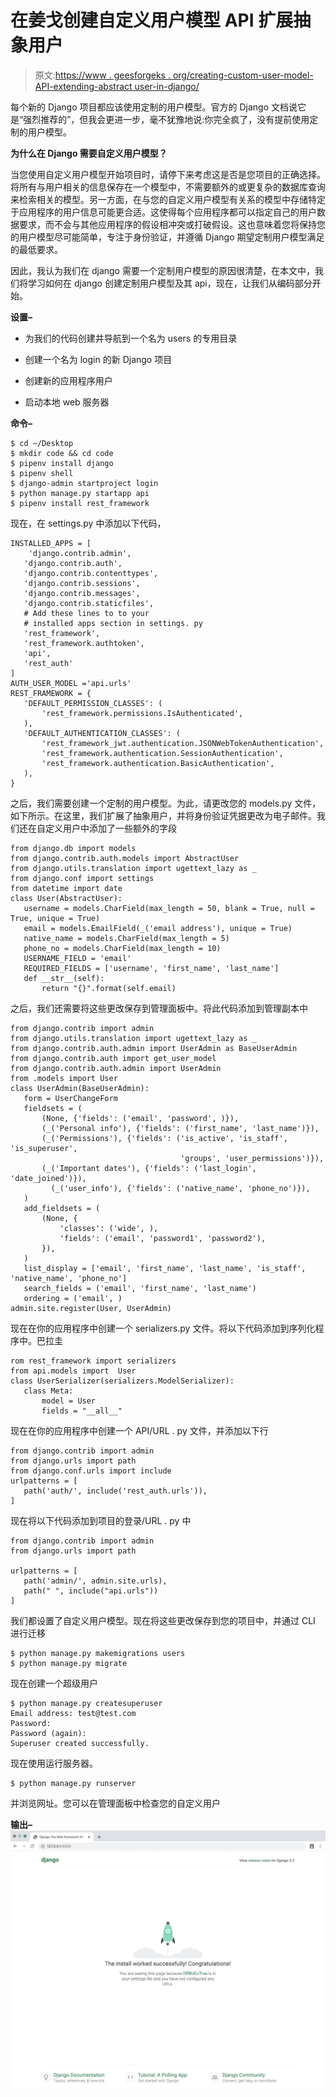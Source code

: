 # 在姜戈创建自定义用户模型 API 扩展抽象用户

> 原文:[https://www . geesforgeks . org/creating-custom-user-model-API-extending-abstract user-in-django/](https://www.geeksforgeeks.org/creating-custom-user-model-api-extending-abstractuser-in-django/)

每个新的 Django 项目都应该使用定制的用户模型。官方的 Django 文档说它是“强烈推荐的”，但我会更进一步，毫不犹豫地说:你完全疯了，没有提前使用定制的用户模型。

**为什么在 Django 需要自定义用户模型？**

当您使用自定义用户模型开始项目时，请停下来考虑这是否是您项目的正确选择。将所有与用户相关的信息保存在一个模型中，不需要额外的或更复杂的数据库查询来检索相关的模型。另一方面，在与您的自定义用户模型有关系的模型中存储特定于应用程序的用户信息可能更合适。这使得每个应用程序都可以指定自己的用户数据要求，而不会与其他应用程序的假设相冲突或打破假设。这也意味着您将保持您的用户模型尽可能简单，专注于身份验证，并遵循 Django 期望定制用户模型满足的最低要求。

因此，我认为我们在 django 需要一个定制用户模型的原因很清楚，在本文中，我们将学习如何在 django 创建定制用户模型及其 api，现在，让我们从编码部分开始。

**设置–**

*   为我们的代码创建并导航到一个名为 users 的专用目录

*   创建一个名为 login 的新 Django 项目

*   创建新的应用程序用户

*   启动本地 web 服务器

**命令–**

```
$ cd ~/Desktop
$ mkdir code && cd code
$ pipenv install django
$ pipenv shell
$ django-admin startproject login
$ python manage.py startapp api
$ pipenv install rest_framework

```

现在，在 settings.py 中添加以下代码，

```
INSTALLED_APPS = [
    'django.contrib.admin',
   'django.contrib.auth',
   'django.contrib.contenttypes',
   'django.contrib.sessions',
   'django.contrib.messages',
   'django.contrib.staticfiles',
   # Add these lines to to your
   # installed apps section in settings. py
   'rest_framework',
   'rest_framework.authtoken',
   'api',
   'rest_auth'
]
AUTH_USER_MODEL ='api.urls'
REST_FRAMEWORK = {
   'DEFAULT_PERMISSION_CLASSES': (
       'rest_framework.permissions.IsAuthenticated',
   ),
   'DEFAULT_AUTHENTICATION_CLASSES': (
       'rest_framework_jwt.authentication.JSONWebTokenAuthentication',
       'rest_framework.authentication.SessionAuthentication',
       'rest_framework.authentication.BasicAuthentication',
   ),
}
```

之后，我们需要创建一个定制的用户模型。为此，请更改您的 models.py 文件，如下所示。在这里，我们扩展了抽象用户，并将身份验证凭据更改为电子邮件。我们还在自定义用户中添加了一些额外的字段

```
from django.db import models
from django.contrib.auth.models import AbstractUser
from django.utils.translation import ugettext_lazy as _
from django.conf import settings
from datetime import date
class User(AbstractUser):
   username = models.CharField(max_length = 50, blank = True, null = True, unique = True)
   email = models.EmailField(_('email address'), unique = True)
   native_name = models.CharField(max_length = 5)
   phone_no = models.CharField(max_length = 10)
   USERNAME_FIELD = 'email'
   REQUIRED_FIELDS = ['username', 'first_name', 'last_name']
   def __str__(self):
       return "{}".format(self.email)
```

之后，我们还需要将这些更改保存到管理面板中。将此代码添加到管理副本中

```
from django.contrib import admin
from django.utils.translation import ugettext_lazy as _
from django.contrib.auth.admin import UserAdmin as BaseUserAdmin
from django.contrib.auth import get_user_model
from django.contrib.auth.admin import UserAdmin
from .models import User
class UserAdmin(BaseUserAdmin):
   form = UserChangeForm
   fieldsets = (
       (None, {'fields': ('email', 'password', )}),
       (_('Personal info'), {'fields': ('first_name', 'last_name')}),
       (_('Permissions'), {'fields': ('is_active', 'is_staff', 'is_superuser',
                                      'groups', 'user_permissions')}),
       (_('Important dates'), {'fields': ('last_login', 'date_joined')}),
         (_('user_info'), {'fields': ('native_name', 'phone_no')}),
   )
   add_fieldsets = (
       (None, {
           'classes': ('wide', ),
           'fields': ('email', 'password1', 'password2'),
       }),
   )
   list_display = ['email', 'first_name', 'last_name', 'is_staff', 'native_name', 'phone_no']
   search_fields = ('email', 'first_name', 'last_name')
   ordering = ('email', )
admin.site.register(User, UserAdmin)
```

现在在你的应用程序中创建一个 serializers.py 文件。将以下代码添加到序列化程序中。巴拉圭

```
rom rest_framework import serializers
from api.models import  User
class UserSerializer(serializers.ModelSerializer):
   class Meta:
       model = User
       fields = "__all__"
```

现在在你的应用程序中创建一个 API/URL . py 文件，并添加以下行

```
from django.contrib import admin
from django.urls import path
from django.conf.urls import include
urlpatterns = [
   path('auth/', include('rest_auth.urls')),
]
```

现在将以下代码添加到项目的登录/URL . py 中

```
from django.contrib import admin
from django.urls import path

urlpatterns = [
   path('admin/', admin.site.urls),
   path(" ", include("api.urls"))
]
```

我们都设置了自定义用户模型。现在将这些更改保存到您的项目中，并通过 CLI 进行迁移

```
$ python manage.py makemigrations users
$ python manage.py migrate

```

现在创建一个超级用户

```
$ python manage.py createsuperuser
Email address: test@test.com
Password:
Password (again):
Superuser created successfully.

```

现在使用运行服务器。

```
$ python manage.py runserver

```

并浏览网址。您可以在管理面板中检查您的自定义用户

**输出–**![](img/dad6c7d7599b22e6f6a99dd6d0fb9c80.png)